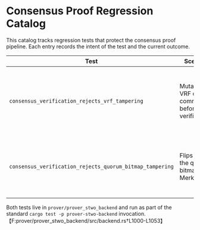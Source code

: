 # Consensus Proof Regression Catalog

This catalog tracks regression tests that protect the consensus proof pipeline.
Each entry records the intent of the test and the current outcome.

| Test | Scenario | Result |
| --- | --- | --- |
| `consensus_verification_rejects_vrf_tampering` | Mutates the VRF output commitment before verification. | ✅ Ensures verification fails when the VRF output diverges from the proof payload. |
| `consensus_verification_rejects_quorum_bitmap_tampering` | Flips a bit in the quorum bitmap Merkle root. | ✅ Ensures verification fails when the quorum evidence root is altered. |

Both tests live in `prover/prover_stwo_backend` and run as part of the standard
`cargo test -p prover-stwo-backend` invocation.【F:prover/prover_stwo_backend/src/backend.rs†L1000-L1053】
